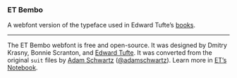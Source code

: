 ### ET Bembo

A webfont version of the typeface used in Edward Tufte’s [books](https://www.edwardtufte.com/tufte/books_vdqi).

-------------------------------------

The ET Bembo webfont is free and open-source. It was designed by Dmitry Krasny, Bonnie Scranton, and [Edward Tufte](https://www.edwardtufte.com/tufte/). It was converted from the original `suit` files by [Adam Schwartz](http://adamschwartz.co) ([@adamschwartz](https://github.com/adamschwartz)). Learn more in [ET’s Notebook](http://www.edwardtufte.com/bboard/q-and-a-fetch-msg?msg_id=0000bm).
